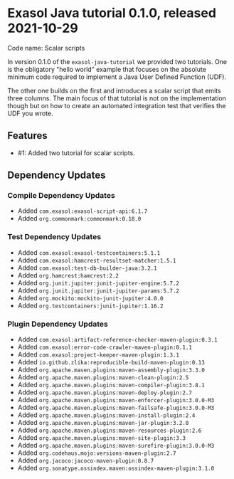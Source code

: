 # Exasol Java tutorial 0.1.0, released 2021-10-29

Code name: Scalar scripts

In version 0.1.0 of the `exasol-java-tutorial` we provided two tutorials. One is the obligatory "hello world" example that focuses on the absolute minimum code required to implement a Java User Defined Function (UDF).

The other one builds on the first and introduces a scalar script that emits three columns. The main focus of that tutorial is not on the implementation though but on how to create an automated integration test that verifies the UDF you wrote.

## Features

* #1: Added two tutorial for scalar scripts.

## Dependency Updates

### Compile Dependency Updates

* Added `com.exasol:exasol-script-api:6.1.7`
* Added `org.commonmark:commonmark:0.18.0`

### Test Dependency Updates

* Added `com.exasol:exasol-testcontainers:5.1.1`
* Added `com.exasol:hamcrest-resultset-matcher:1.5.1`
* Added `com.exasol:test-db-builder-java:3.2.1`
* Added `org.hamcrest:hamcrest:2.2`
* Added `org.junit.jupiter:junit-jupiter-engine:5.7.2`
* Added `org.junit.jupiter:junit-jupiter-params:5.7.2`
* Added `org.mockito:mockito-junit-jupiter:4.0.0`
* Added `org.testcontainers:junit-jupiter:1.16.2`

### Plugin Dependency Updates

* Added `com.exasol:artifact-reference-checker-maven-plugin:0.3.1`
* Added `com.exasol:error-code-crawler-maven-plugin:0.1.1`
* Added `com.exasol:project-keeper-maven-plugin:1.3.1`
* Added `io.github.zlika:reproducible-build-maven-plugin:0.13`
* Added `org.apache.maven.plugins:maven-assembly-plugin:3.3.0`
* Added `org.apache.maven.plugins:maven-clean-plugin:2.5`
* Added `org.apache.maven.plugins:maven-compiler-plugin:3.8.1`
* Added `org.apache.maven.plugins:maven-deploy-plugin:2.7`
* Added `org.apache.maven.plugins:maven-enforcer-plugin:3.0.0-M3`
* Added `org.apache.maven.plugins:maven-failsafe-plugin:3.0.0-M3`
* Added `org.apache.maven.plugins:maven-install-plugin:2.4`
* Added `org.apache.maven.plugins:maven-jar-plugin:3.2.0`
* Added `org.apache.maven.plugins:maven-resources-plugin:2.6`
* Added `org.apache.maven.plugins:maven-site-plugin:3.3`
* Added `org.apache.maven.plugins:maven-surefire-plugin:3.0.0-M3`
* Added `org.codehaus.mojo:versions-maven-plugin:2.7`
* Added `org.jacoco:jacoco-maven-plugin:0.8.7`
* Added `org.sonatype.ossindex.maven:ossindex-maven-plugin:3.1.0`
